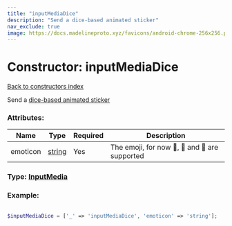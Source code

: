 ```yaml
---
title: "inputMediaDice"
description: "Send a dice-based animated sticker"
nav_exclude: true
image: https://docs.madelineproto.xyz/favicons/android-chrome-256x256.png
---
```

# Constructor: inputMediaDice  
[Back to constructors index](/API_docs/constructors/index.html)



Send a [dice-based animated sticker](https://core.telegram.org/api/dice)

### Attributes:

| Name     |    Type       | Required | Description |
|----------|---------------|----------|-------------|
|emoticon|[string](/API_docs/types/string.html) | Yes|The emoji, for now 🏀, 🎲 and 🎯 are supported|



### Type: [InputMedia](/API_docs/types/InputMedia.html)


### Example:

```php

$inputMediaDice = ['_' => 'inputMediaDice', 'emoticon' => 'string'];
```  
